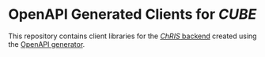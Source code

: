 # OpenAPI Generated Clients for _CUBE_

This repository contains client libraries for the [_ChRIS_ backend](https://github.com/fnndsc/ChRIS_ultron_backEnd)
created using the [OpenAPI generator](https://openapi-generator.tech/).

